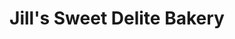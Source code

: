 ---
title: "Jill's Sweet Delite Bakery"
url: /marblehead/jills-sweet-delite-bakery/
shop: Bäckerei
---